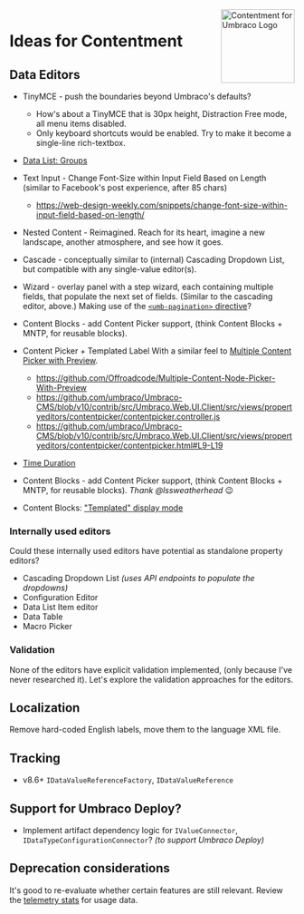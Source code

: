 <img src="../docs/assets/img/logo.png" alt="Contentment for Umbraco Logo" title="A state of Umbraco happiness." height="130" align="right">

# Ideas for Contentment


## Data Editors

- TinyMCE - push the boundaries beyond Umbraco's defaults?
  - How's about a TinyMCE that is 30px height, Distraction Free mode, all menu items disabled.
  - Only keyboard shortcuts would be enabled. Try to make it become a single-line rich-textbox.

- [Data List: Groups](https://github.com/leekelleher/umbraco-contentment/discussions/90)

- Text Input - Change Font-Size within Input Field Based on Length (similar to Facebook's post experience, after 85 chars)
  - https://web-design-weekly.com/snippets/change-font-size-within-input-field-based-on-length/

- Nested Content - Reimagined. Reach for its heart, imagine a new landscape, another atmosphere, and see how it goes.

- Cascade - conceptually similar to (internal) Cascading Dropdown List, but compatible with any single-value editor(s).

- Wizard - overlay panel with a step wizard, each containing multiple fields, that populate the next set of fields. (Similar to the cascading editor, above.)
  Making use of the [`<umb-pagination>` directive](https://github.com/umbraco/Umbraco-CMS/search?q=general_previous)?

- Content Blocks - add Content Picker support, (think Content Blocks + MNTP, for reusable blocks).

- Content Picker + Templated Label
  With a similar feel to [Multiple Content Picker with Preview](https://our.umbraco.com/packages/website-utilities/content-picker-with-preview/).
  - https://github.com/Offroadcode/Multiple-Content-Node-Picker-With-Preview
  - https://github.com/umbraco/Umbraco-CMS/blob/v10/contrib/src/Umbraco.Web.UI.Client/src/views/propertyeditors/contentpicker/contentpicker.controller.js
  - https://github.com/umbraco/Umbraco-CMS/blob/v10/contrib/src/Umbraco.Web.UI.Client/src/views/propertyeditors/contentpicker/contentpicker.html#L9-L19

- [Time Duration](https://github.com/leekelleher/umbraco-contentment/discussions/114)

- Content Blocks - add Content Picker support, (think Content Blocks + MNTP, for reusable blocks). _Thank @lssweatherhead_ :wink:

- Content Blocks: ["Templated" display mode](https://github.com/leekelleher/umbraco-contentment/discussions/278)


### Internally used editors

Could these internally used editors have potential as standalone property editors?

- Cascading Dropdown List _(uses API endpoints to populate the dropdowns)_
- Configuration Editor
- Data List Item editor
- Data Table
- Macro Picker


### Validation

None of the editors have explicit validation implemented, (only because I've never researched it). Let's explore the validation approaches for the editors.


## Localization

Remove hard-coded English labels, move them to the language XML file.


## Tracking

- v8.6+ `IDataValueReferenceFactory`, `IDataValueReference`


## Support for Umbraco Deploy?

- Implement artifact dependency logic for `IValueConnector`, `IDataTypeConfigurationConnector`? _(to support Umbraco Deploy)_


## Deprecation considerations

It's good to re-evaluate whether certain features are still relevant. Review the [telemetry stats](https://leekelleher.com/umbraco/contentment/telemetry/) for usage data.

